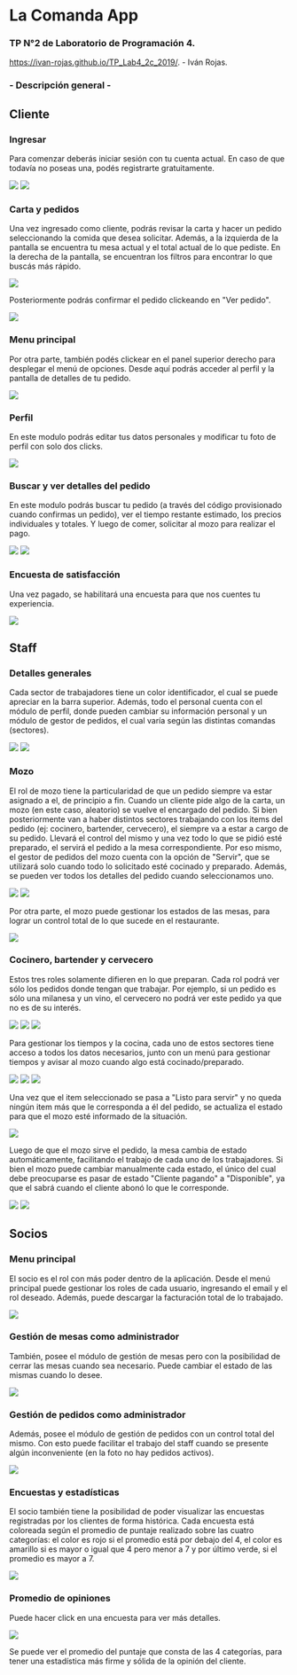 # La Comanda App

### TP N°2 de Laboratorio de Programación 4. 
https://ivan-rojas.github.io/TP_Lab4_2c_2019/. - Iván Rojas. 

### - Descripción general -

## Cliente

### Ingresar

Para comenzar deberás iniciar sesión con tu cuenta actual. En caso de que todavía no poseas una, podés registrarte gratuitamente.

<img src="https://github.com/ivan-rojas/TP_Lab4_2c_2019/blob/master/documents/images/login.PNG" />

<img src="https://github.com/ivan-rojas/TP_Lab4_2c_2019/blob/master/documents/images/register.PNG" />

### Carta y pedidos

Una vez ingresado como cliente, podrás revisar la carta y hacer un pedido seleccionando la comida que desea solicitar. Además, a la izquierda de la pantalla se encuentra tu mesa actual y el total actual de lo que pediste. En la derecha de la pantalla, se encuentran los filtros para encontrar lo que buscás más rápido.

<img src="https://github.com/ivan-rojas/TP_Lab4_2c_2019/blob/master/documents/images/menu.PNG" />

Posteriormente podrás confirmar el pedido clickeando en "Ver pedido".

<img src="https://github.com/ivan-rojas/TP_Lab4_2c_2019/blob/master/documents/images/vieworder.PNG" />

### Menu principal

Por otra parte, también podés clickear en el panel superior derecho para desplegar el menú de opciones. Desde aquí podrás acceder al perfil y la pantalla de detalles de tu pedido.

<img src="https://github.com/ivan-rojas/TP_Lab4_2c_2019/blob/master/documents/images/options.PNG" />

### Perfil

En este modulo podrás editar tus datos personales y modificar tu foto de perfil con solo dos clicks.

<img src="https://github.com/ivan-rojas/TP_Lab4_2c_2019/blob/master/documents/images/profile.PNG" />

### Buscar y ver detalles del pedido

En este modulo podrás buscar tu pedido (a través del código provisionado cuando confirmas un pedido), ver el tiempo restante estimado, los precios individuales y totales. Y luego de comer, solicitar al mozo para realizar el pago.

<img src="https://github.com/ivan-rojas/TP_Lab4_2c_2019/blob/master/documents/images/findorder1.PNG" />

<img src="https://github.com/ivan-rojas/TP_Lab4_2c_2019/blob/master/documents/images/findorder2.PNG" />

### Encuesta de satisfacción

Una vez pagado, se habilitará una encuesta para que nos cuentes tu experiencia.

<img src="https://github.com/ivan-rojas/TP_Lab4_2c_2019/blob/master/documents/images/survey.PNG" />

## Staff

### Detalles generales

Cada sector de trabajadores tiene un color identificador, el cual se puede apreciar en la barra superior. Además, todo el personal cuenta con el módulo de perfil, donde pueden cambiar su información personal y un módulo de gestor de pedidos, el cual varía según las distintas comandas (sectores).

<img src="https://github.com/ivan-rojas/TP_Lab4_2c_2019/blob/master/documents/images/profile2.PNG" />

<img src="https://github.com/ivan-rojas/TP_Lab4_2c_2019/blob/master/documents/images/orders.PNG" />

### Mozo

El rol de mozo tiene la particularidad de que un pedido siempre va estar asignado a el, de principio a fin. Cuando un cliente pide algo de la carta, un mozo (en este caso, aleatorio) se vuelve el encargado del pedido. Si bien posteriormente van a haber distintos sectores trabajando con los items del pedido (ej: cocinero, bartender, cervecero), el siempre va a estar a cargo de su pedido. Llevará el control del mismo y una vez todo lo que se pidió esté preparado, el servirá el pedido a la mesa correspondiente. 
Por eso mismo, el gestor de pedidos del mozo cuenta con la opción de "Servir", que se utilizará solo cuando todo lo solicitado esté cocinado y preparado. 
Además, se pueden ver todos los detalles del pedido cuando seleccionamos uno.

<img src="https://github.com/ivan-rojas/TP_Lab4_2c_2019/blob/master/documents/images/waiter1.PNG" />

<img src="https://github.com/ivan-rojas/TP_Lab4_2c_2019/blob/master/documents/images/waiter2.PNG" />

Por otra parte, el mozo puede gestionar los estados de las mesas, para lograr un control total de lo que sucede en el restaurante. 

<img src="https://github.com/ivan-rojas/TP_Lab4_2c_2019/blob/master/documents/images/waiter3.PNG" />

### Cocinero, bartender y cervecero

Estos tres roles solamente difieren en lo que preparan. Cada rol podrá ver sólo los pedidos donde tengan que trabajar. Por ejemplo, si un pedido es sólo una milanesa y un vino, el cervecero no podrá ver este pedido ya que no es de su interés.

<img src="https://github.com/ivan-rojas/TP_Lab4_2c_2019/blob/master/documents/images/cook.PNG" />

<img src="https://github.com/ivan-rojas/TP_Lab4_2c_2019/blob/master/documents/images/bartender.PNG" />

<img src="https://github.com/ivan-rojas/TP_Lab4_2c_2019/blob/master/documents/images/brewer.PNG" />

Para gestionar los tiempos y la cocina, cada uno de estos sectores tiene acceso a todos los datos necesarios, junto con un menú para gestionar tiempos y avisar al mozo cuando algo está cocinado/preparado.

<img src="https://github.com/ivan-rojas/TP_Lab4_2c_2019/blob/master/documents/images/b1.PNG" />

<img src="https://github.com/ivan-rojas/TP_Lab4_2c_2019/blob/master/documents/images/b2.PNG" />

<img src="https://github.com/ivan-rojas/TP_Lab4_2c_2019/blob/master/documents/images/b3.PNG" />

Una vez que el item seleccionado se pasa a "Listo para servir" y no queda ningún item más que le corresponda a él del pedido, se actualiza el estado para que el mozo esté informado de la situación.

<img src="https://github.com/ivan-rojas/TP_Lab4_2c_2019/blob/master/documents/images/b4.PNG" />

Luego de que el mozo sirve el pedido, la mesa cambia de estado automáticamente, facilitando el trabajo de cada uno de los trabajadores. Si bien el mozo puede cambiar manualmente cada estado, el único del cual debe preocuparse es pasar de estado "Cliente pagando" a "Disponible", ya que el sabrá cuando el cliente abonó lo que le corresponde.

<img src="https://github.com/ivan-rojas/TP_Lab4_2c_2019/blob/master/documents/images/w1.PNG" />

<img src="https://github.com/ivan-rojas/TP_Lab4_2c_2019/blob/master/documents/images/w2.PNG" />

## Socios

### Menu principal

El socio es el rol con más poder dentro de la aplicación. Desde el menú principal puede gestionar los roles de cada usuario, ingresando el email y el rol deseado. Además, puede descargar la facturación total de lo trabajado.

<img src="https://github.com/ivan-rojas/TP_Lab4_2c_2019/blob/master/documents/images/s1.PNG" />

### Gestión de mesas como administrador

También, posee el módulo de gestión de mesas pero con la posibilidad de cerrar las mesas cuando sea necesario. Puede cambiar el estado de las mismas cuando lo desee.

<img src="https://github.com/ivan-rojas/TP_Lab4_2c_2019/blob/master/documents/images/s2.PNG" />

### Gestión de pedidos como administrador

Además, posee el módulo de gestión de pedidos con un control total del mismo. Con esto puede facilitar el trabajo del staff cuando se presente algún inconveniente (en la foto no hay pedidos activos).

<img src="https://github.com/ivan-rojas/TP_Lab4_2c_2019/blob/master/documents/images/s3.PNG" />

### Encuestas y estadísticas

El socio también tiene la posibilidad de poder visualizar las encuestas registradas por los clientes de forma histórica.
Cada encuesta está coloreada según el promedio de puntaje realizado sobre las cuatro categorías: el color es rojo si el promedio está por debajo del 4, el color es amarillo si es mayor o igual que 4 pero menor a 7 y por último verde, si el promedio es mayor a 7. 

<img src="https://github.com/ivan-rojas/TP_Lab4_2c_2019/blob/master/documents/images/s4.PNG" />

### Promedio de opiniones

Puede hacer click en una encuesta para ver más detalles. 

<img src="https://github.com/ivan-rojas/TP_Lab4_2c_2019/blob/master/documents/images/s5.PNG" />

Se puede ver el promedio del puntaje que consta de las 4 categorías, para tener una estadística más firme y sólida de la opinión del cliente.
